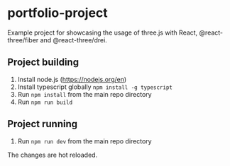 # portfolio-project

Example project for showcasing the usage of three.js with React, @react-three/fiber and @react-three/drei.


## Project building

1. Install node.js (https://nodejs.org/en)
2. Install typescript globally `npm install -g typescript`
3. Run `npm install` from the main repo directory
4. Run `npm run build`

## Project running

1. Run `npm run dev` from the main repo directory

The changes are hot reloaded.
